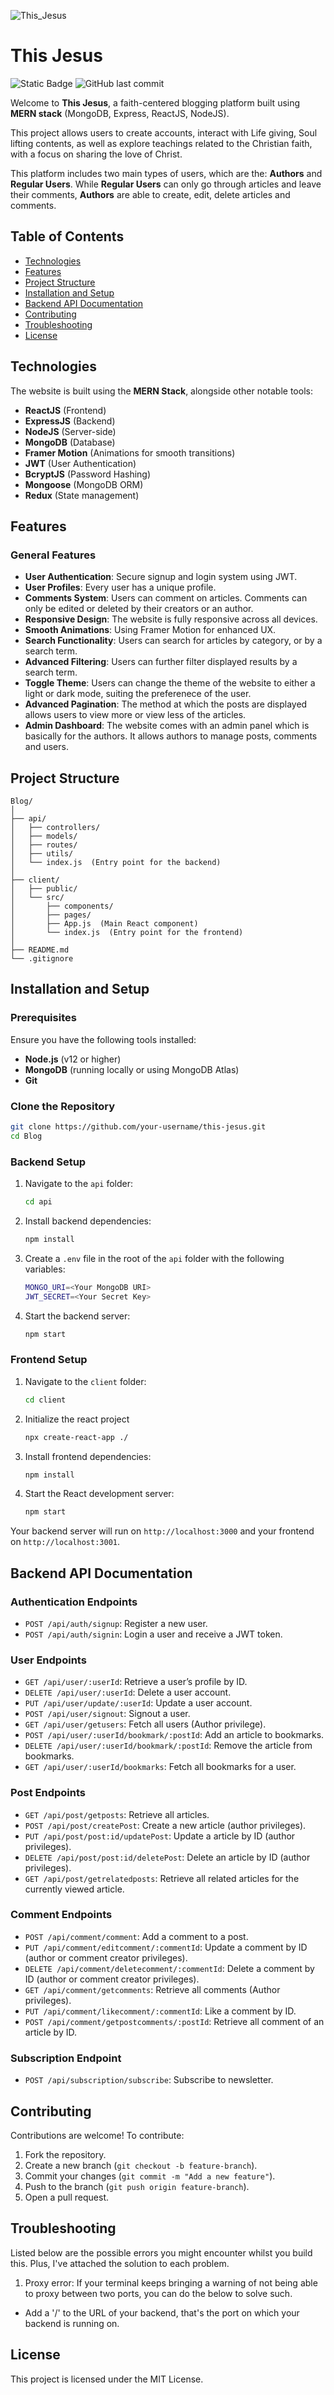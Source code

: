 ![This_Jesus](https://github.com/user-attachments/assets/3fd1cd0e-8374-40f5-a21a-f6c4852a494d)

# This Jesus
![Static Badge](https://img.shields.io/badge/Faith%20based%20blog-8A2BE2)
 ![GitHub last commit](https://img.shields.io/github/last-commit/OgbonnaBlessed/blog)

Welcome to **This Jesus**, a faith-centered blogging platform built using **MERN stack** (MongoDB, Express, ReactJS, NodeJS). 

This project allows users to create accounts, interact with Life giving, Soul lifting contents, as well as explore teachings related to the Christian faith, with a focus on sharing the love of Christ.

This platform includes two main types of users, which are the: **Authors** and **Regular Users**. While **Regular Users** can only go through articles and leave their comments, **Authors** are able to create, edit, delete articles and comments. 

## Table of Contents
- [Technologies](#technologies)
- [Features](#features)
- [Project Structure](#project-structure)
- [Installation and Setup](#installation-and-setup)
- [Backend API Documentation](#backend-api-documentation)
- [Contributing](#contributing)
- [Troubleshooting](#troubleshooting)
- [License](#license)
  

## Technologies
The website is built using the **MERN Stack**, alongside other notable tools:

- **ReactJS** (Frontend)
- **ExpressJS** (Backend)
- **NodeJS** (Server-side)
- **MongoDB** (Database)
- **Framer Motion** (Animations for smooth transitions)
- **JWT** (User Authentication)
- **BcryptJS** (Password Hashing)
- **Mongoose** (MongoDB ORM)
- **Redux** (State management)


## Features

### General Features
- **User Authentication**: Secure signup and login system using JWT.
- **User Profiles**: Every user has a unique profile.
- **Comments System**: Users can comment on articles. Comments can only be edited or deleted by their creators or an author.
- **Responsive Design**: The website is fully responsive across all devices.
- **Smooth Animations**: Using Framer Motion for enhanced UX.
- **Search Functionality**: Users can search for articles by category, or by a search term.
- **Advanced Filtering**: Users can further filter displayed results by a search term.
- **Toggle Theme**: Users can change the theme of the website to either a light or dark mode, suiting the preferenece of the user.
- **Advanced Pagination**: The method at which the posts are displayed allows users to view more or view less of the articles.
- **Admin Dashboard**: The website comes with an admin panel which is basically for the authors. It allows authors to manage posts, comments and users.
  

## Project Structure

```
Blog/
│
├── api/
│   ├── controllers/
│   ├── models/
│   ├── routes/
│   ├── utils/
│   └── index.js  (Entry point for the backend)
│
├── client/
│   ├── public/
│   └── src/
│       ├── components/
│       ├── pages/
│       ├── App.js  (Main React component)
│       └── index.js  (Entry point for the frontend)
│
├── README.md
└── .gitignore
```


## Installation and Setup

### Prerequisites
Ensure you have the following tools installed:
- **Node.js** (v12 or higher)
- **MongoDB** (running locally or using MongoDB Atlas)
- **Git**

### Clone the Repository
```bash
git clone https://github.com/your-username/this-jesus.git
cd Blog
```

### Backend Setup
1. Navigate to the `api` folder:
    ```bash
    cd api
    ```

2. Install backend dependencies:
    ```bash
    npm install
    ```

3. Create a `.env` file in the root of the `api` folder with the following variables:
    ```bash
    MONGO_URI=<Your MongoDB URI>
    JWT_SECRET=<Your Secret Key>
    ```

4. Start the backend server:
    ```bash
    npm start
    ```

### Frontend Setup
1. Navigate to the `client` folder:
    ```bash
    cd client
    ```

2. Initialize the react project
   ```bash
   npx create-react-app ./
   ````
   
3. Install frontend dependencies:
    ```bash
    npm install
    ```

4. Start the React development server:
    ```bash
    npm start
    ```

Your backend server will run on `http://localhost:3000` and your frontend on `http://localhost:3001`.

## Backend API Documentation

### Authentication Endpoints
- `POST /api/auth/signup`: Register a new user.
- `POST /api/auth/signin`: Login a user and receive a JWT token.

### User Endpoints
- `GET /api/user/:userId`: Retrieve a user’s profile by ID.
- `DELETE /api/user/:userId`: Delete a user account.
- `PUT /api/user/update/:userId`: Update a user account.
- `POST /api/user/signout`: Signout a user.
- `GET /api/user/getusers`: Fetch all users (Author privilege).
- `POST /api/user/:userId/bookmark/:postId`: Add an article to bookmarks.
- `DELETE /api/user/:userId/bookmark/:postId`: Remove the article from bookmarks.
- `GET /api/user/:userId/bookmarks`: Fetch all bookmarks for a user.

### Post Endpoints
- `GET /api/post/getposts`: Retrieve all articles.
- `POST /api/post/createPost`: Create a new article (author privileges).
- `PUT /api/post/post:id/updatePost`: Update a article by ID (author privileges).
- `DELETE /api/post/post:id/deletePost`: Delete an article by ID (author privileges).
- `GET /api/post/getrelatedposts`: Retrieve all related articles for the currently viewed article.

### Comment Endpoints
- `POST /api/comment/comment`: Add a comment to a post.
- `PUT /api/comment/editcomment/:commentId`: Update a comment by ID (author or comment creator privileges).
- `DELETE /api/comment/deletecomment/:commentId`: Delete a comment by ID (author or comment creator privileges).
- `GET /api/comment/getcomments`: Retrieve all comments (Author privileges).
- `PUT /api/comment/likecomment/:commentId`: Like a comment by ID.
- `POST /api/comment/getpostcomments/:postId`: Retrieve all comment of an article by ID.

### Subscription Endpoint
- `POST /api/subscription/subscribe`: Subscribe to newsletter.

## Contributing
Contributions are welcome! To contribute:
1. Fork the repository.
2. Create a new branch (`git checkout -b feature-branch`).
3. Commit your changes (`git commit -m "Add a new feature"`).
4. Push to the branch (`git push origin feature-branch`).
5. Open a pull request.


## Troubleshooting
Listed below are the possible errors you might encounter whilst you build this. Plus, I've attached the solution to each problem.

1. Proxy error: If your terminal keeps bringing a warning of not being able to proxy between two ports, you can do the below to solve such.
-  Add a '/' to the URL of your backend, that's the port on which your backend is running on.
  

## License
This project is licensed under the MIT License.
